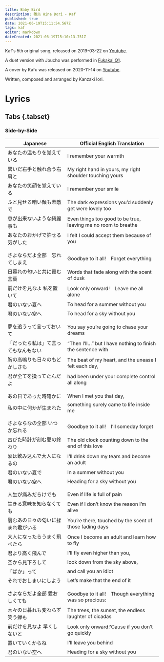 ```yaml
---
title: Baby Bird
description: 雛鳥 Hina Dori - Kaf
published: true
date: 2021-06-19T15:11:54.567Z
tags: kaf
editor: markdown
dateCreated: 2021-06-19T15:10:13.751Z
---
```


Kaf's 5th original song, released on 2019-03-22 on [Youtube](https://www.youtube.com/watch?v=M1RIUrgJqWw).

A duet version with Joucho was performed in [Fukakai Q1](https://www.youtube.com/watch?v=9BPNC-SkOd8).

A cover by Kafu was released on 2020-11-14 on [Youtube](https://www.youtube.com/watch?v=EvZzGa6WDxI).

Written, composed and arranged by Kanzaki Iori.

# Lyrics

## Tabs {.tabset}

### Side-by-Side

|Japanese|Official English Translation|
|--------|----------------|
|あなたの温もりを覚えている|I remember your warmth|
|繋いだ右手と触れ合う右肩と|My right hand in yours, my right shoulder touching yours|
|あなたの笑顔を覚えている|I remember your smile|
|ふと見せる暗い顔も素敵で|The dark expressions you’d suddenly get were lovely too|
|息が出来ないような綺麗事も|Even things too good to be true, leaving me no room to breathe|
|あなたのおかげで許せる気がした|I felt I could accept them because of you|
| | |
| | |
|さよならだよ全部　忘れてしまえ|Goodbye to it all!　Forget everything|
|日暮れの匂いと共に霞む言葉|Words that fade along with the scent of dusk|
|前だけを見なよ 私を置いて|Look only onward!　Leave me all alone|
|君のいない夏へ|To head for a summer without you|
|君のいない空へ|To head for a sky without you|
| | |
| | |
|夢を追うって言っておいて|You say you’re going to chase your dreams|
|「だったら私は」て言ってもなんもない|“Then I’ll…” but I have nothing to finish the sentence with|
|胸の高鳴りも日々のもどかしさも|The beat of my heart, and the unease I felt each day,|
|君が全てを操ってたんだよ|had been under your complete control all along|
| | |
| | |
|あの日であった時確かに|When I met you that day,|
|私の中に何かが生まれた|something surely came to life inside me|
| | |
| | |
|さよならなの全部 いつか忘れる|Goodbye to it all!　I’ll someday forget|
|古びた時計が刻む愛の終わり|The old clock counting down to the end of this love|
|涙は飲み込んで大人になるの|I’ll drink down my tears and become an adult|
|君のいない夏で|In a summer without you|
|君のいない空へ|Heading for a sky without you|
| | |
| | |
|人生が痛みだらけでも|Even if life is full of pain|
|生きる意味を知らなくても|Even if I don’t know the reason I’m alive|
|翳むあの日々の匂いに揉まれ君がいる|You’re there, touched by the scent of those fading days|
|大人になったらうまく飛べたら|Once I become an adult and learn how to fly|
|君より高く飛んで|I’ll fly even higher than you,|
|空から見下ろして|look down from the sky above,|
|「ばか」って|and call you an idiot|
|それでおしまいにしよう|Let’s make that the end of it|
| | |
| | |
|さよならだよ全部 愛おしくても|Goodbye to it all!　Though everything was so precious:|
|木々の日暮れも変わらず笑う蝉も|The trees, the sunset, the endless laughter of cicadas|
|前だけを見なよ 早くしないと|Look only onward!‘Cause if you don’t go quickly|
|置いていくからね|I’ll leave you behind|
|君のいない空へ|Heading for a sky without you|
